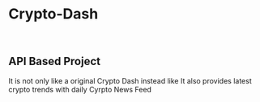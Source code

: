 <h1>Crypto-Dash</h1>
<br>
<h2>API Based Project</h2>
<p>It is not only like a original Crypto Dash instead like It also provides latest crypto trends with daily Cyrpto News Feed</p>